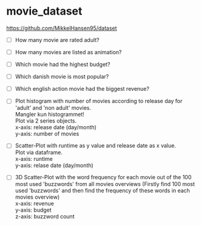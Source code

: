 # movie_dataset

https://github.com/MikkelHansen95/dataset  

- [ ] How many movie are rated adult?  

- [ ] How many movies are listed as animation?  

- [ ] Which movie had the highest budget?  

- [ ] Which danish movie is most popular?  

- [ ] Which english action movie had the biggest revenue?  

- [ ] Plot histogram with number of movies according to release day for 'adult' and 'non adult' movies.   
Mangler kun histogrammet!  
Plot via 2 series objects.  
x-axis: release date (day/month)  
y-axis: number of movies   

- [ ] Scatter-Plot with runtime as y value and release date as x value.  
Plot via dataframe.  
x-axis: runtime  
y-axis: relase date (day/month)  

- [ ] 3D Scatter-Plot with the word frequency for each movie out of the 100 most used 'buzzwords' from all movies overviews (Firstly find 100 most used 'buzzwords' and then find the frequency of these words in each movies overview)  
x-axis: revenue  
y-axis: budget  
z-axis: buzzword count   

